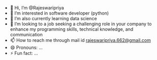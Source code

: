 - 👋 Hi, I’m @Rajeswaripriya
- 👀 I’m interested in software developer (python)
- 🌱 I’m also currently learning data science 
- 💞️ I’m looking to a job seeking a challenging role in your company to enhance my programming skills, technical knowledge, and communication
- 📫 How to reach me through mail id rajeswaripriya.662@gmail.com 
- 😄 Pronouns: ...
- ⚡ Fun fact: ...

<!---
Rajeswaripriya/Rajeswaripriya is a ✨ special ✨ repository because its `README.md` (this file) appears on your GitHub profile.
You can click the Preview link to take a look at your changes.
--->
